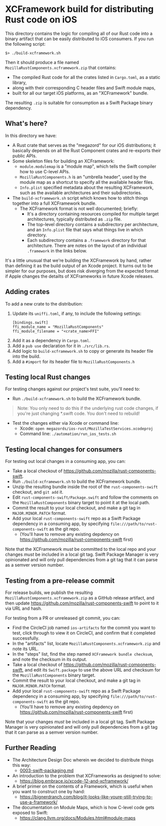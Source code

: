 # XCFramework build for distributing Rust code on iOS

This directory contains the logic for compiling all of our Rust code into a binary
artifact that can be easily distributed to iOS consumers. If you run the following
script:

```
$> ./build-xcframework.sh
```

Then it should produce a file named `MozillaRustComponents.xcframework.zip` that
contains:

* The compiled Rust code for all the crates listed in `Cargo.toml`, as a static library,
* along with their corresponding C header files and Swift module maps,
* built for all our target iOS platforms, as an "XCFramework" bundle.

The resulting `.zip` is suitable for consumption as a Swift Package binary dependency.

## What's here?

In this directory we have:

* A Rust crate that serves as the "megazord" for our iOS distributions; it basically depends
  on all the Rust Component crates and re-exports their public APIs.
* Some skeleton files for building an XCFramework:
    * `module.modulemap` is a "module map", which tells the Swift compiler how to use C-level APIs.
    * `MozillaRustComponents.h` is an "umbrella header", used by the module map as a shortcut
      to specify all the available header files.
    * `Info.plist` specified metadata about the resulting XCFramework, such as the available
      architectures and their subdirectories.
* The `build-xcframework.sh` script which knows how to stitch things together into a full
  XCFramework bundle.
    * The XCFramework format is not well documented; briefly:
        * It's a directory containing resources compiled for multiple target architectures,
          typically distributed as `.zip` file.
        * The top-level directory contains a subdirectory per architecture, and an `Info.plist`
          file that says what things live in which directory.
        * Each subdirectory contains a `.framework` directory for that architecture. There
          are notes on the layout of an individual `.framework` in the links below.

It's a little unusual that we're building the XCFramework by hand, rather than defining it
as the build output of an Xcode project. It turns out to be simpler for our purposes, but
does risk diverging from the expected format if Apple changes the detailts of XCFrameworks
in future Xcode releases.

## Adding crates

To add a new crate to the distribution:

1. Update its `uniffi.toml`, if any, to include the following settings:
    ```
    [bindings.swift]
    ffi_module_name = "MozillaRustComponents"
    ffi_module_filename = "<crate_name>FFI"
    ```
1. Add it as a dependency in `Cargo.toml`.
1. Add a `pub use` declaration for it in `./src/lib.rs`.
1. Add logic to `build-xcframework.sh` to copy or generate its header file into the build.
1. Add a `#import` for its header file to `MozillaRustComponents.h`


## Testing local Rust changes
For testing changes against our project's test suite, you'll need to:
* Run `./build-xcframework.sh` to build the XCFramework bundle.

>Note: You only need to do this if the underlying rust code changes, if you're just changing *.swift code. You don't need to rebuild!
* Test the changes either via Xcode or command line:
  - Xcode: `open megazords/ios-rust/MozillaTestServices.xcodeproj`
  - Command line: `./automation/run_ios_tests.sh`
## Testing local changes for consumers

For testing out local changes in a consuming app, you can:

* Take a local checkout of https://github.com/mozilla/rust-components-swift.
* Run `./build-xcframework.sh` to build the XCFramework bundle.
* Unzip the resulting bundle inside the root of the `rust-components-swift` checkout, and `git add` it.
* Edit `rust-components-swift/Package.swift` and follow the comments on the `MozillaRustComponents`
  binary target to point it at the local path.
* Commit the result to your local checkout, and make a git tag in `MAJOR.MINOR.PATCH` format.
* Add your local `rust-components-swift` repo as a Swift Package dependency in a consuming app,
  by specifying `file:///path/to/rust-components-swift` as the git repo.
    * (You'll have to remove any existing depdency on https://github.com/mozilla/rust-components-swift first)

Note that the XCFramework *must* be committed to the local repo and your changes *must* be included
in a local git tag. Swift Package Manager is very opinionated and will only pull dependencies from a
git tag that it can parse as a semver version number.

## Testing from a pre-release commit

For release builds, we publish the resulting `MozillaRustComponents.xcframework.zip` as a GitHub
release artifact, and then update https://github.com/mozilla/rust-components-swift to point to
it via URL and hash.

For testing from a PR or unreleased git commit, you can:

* Find the CircleCI job named `ios-artifacts` for the commit you want to test, click through to view it on CircleCI,
and confirm that it completed successfully.
* In the "artifacts" list, locate `MozillaRustComponents.xcframework.zip` and note its URL.
* In the "steps" list, find the step named `XCFramework bundle checksum`, and note the checksum in its output.
* Take a local checkout of https://github.com/mozilla/rust-components-swift,
and edit its `Swift.package` to use the above URL and checksum for the `MozillaRustComponents` binary target.
* Commit the result to your local checkout, and make a git tag in `MAJOR.MINOR.PATCH` format.
* Add your local `rust-components-swift` repo as a Swift Package dependency in a consuming app,
  by specifying `file:///path/to/rust-components-swift` as the git repo.
    * (You'll have to remove any existing depdency on https://github.com/mozilla/rust-components-swift first)

Note that your changes *must* be included in a local git tag. Swift Package Manager is very
opinionated and will only pull dependencies from a git tag that it can parse as a semver
version number.

## Further Reading

* The Architecture Design Doc wherein we decided to distribute things this way:
    * [0003-swift-packaging.md](../../docs/adr/0003-swift-packaging.md)
* An introduction to the problem that XCFrameworks as designed to solve:
    * https://blog.embrace.io/xcode-12-and-xcframework/
* A brief primer on the contents of a Framework, which is useful when you want
  to construct one by hand:
    * https://bignerdranch.com/blog/it-looks-like-youre-still-trying-to-use-a-framework/
* The documentation on Module Maps, which is how C-level code gets exposed to Swift:
    * https://clang.llvm.org/docs/Modules.html#module-maps

